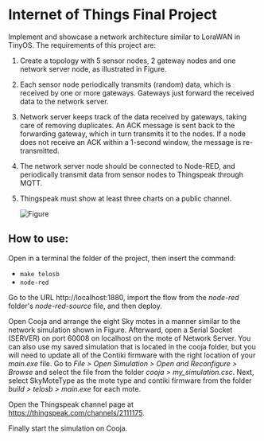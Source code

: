 # Internet of Things Final Project
Implement and showcase a network architecture similar to LoraWAN in
TinyOS. The requirements of this project are:
1. Create a topology with 5 sensor nodes, 2 gateway nodes and one network
server node, as illustrated in Figure.
2. Each sensor node periodically transmits (random) data, which is received
by one or more gateways. Gateways just forward the received
data to the network server.
3. Network server keeps track of the data received by gateways, taking
care of removing duplicates. An ACK message is sent back to the
forwarding gateway, which in turn transmits it to the nodes. If a node
does not receive an ACK within a 1-second window, the message is
re-transmitted.
4. The network server node should be connected to Node-RED, and periodically
transmit data from sensor nodes to Thingspeak through MQTT.
5. Thingspeak must show at least three charts on a public channel.

     ![Figure](https://github.com/Angelo7672/IoT_Project/assets/100519177/25fe55d8-3819-4022-87aa-0eada98f2a7f)

## How to use:
Open in a terminal the folder of the project, then insert the command:
* `make telosb`
* `node-red`

Go to the URL http://localhost:1880, import the flow from the *node-red* folder's *node-red-source* file, and then deploy.

Open Cooja and arrange the eight Sky motes in a manner similar to the network simulation shown in Figure. Afterward, open a Serial Socket (SERVER) on port 60008 on localhost on the mote of Network Server. You can also use my saved simulation that is located in the cooja folder, but you will need to update all of the Contiki firmware with the right location of your *main.exe* file. Go to *File > Open Simulation > Open and Reconfigure > Browse* and select the file from the folder *cooja > my_simulation.csc*. Next, select SkyMoteType as the mote type and contiki firmware from the folder *build > telosb > main.exe* for each mote.

Open the Thingspeak channel page at https://thingspeak.com/channels/2111175.

Finally start the simulation on Cooja.
